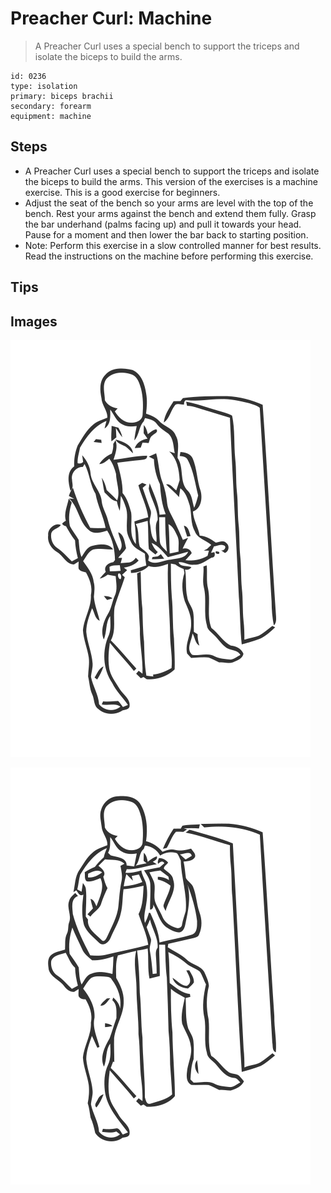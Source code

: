 # Preacher Curl: Machine
> A Preacher Curl uses a special bench to support the triceps and isolate the biceps to build the arms.

``` 
id: 0236 
type: isolation 
primary: biceps brachii 
secondary: forearm 
equipment: machine 
``` 

## Steps

 - A Preacher Curl uses a special bench to support the triceps and isolate the biceps to build the arms. This version of the exercises is a machine exercise. This is a good exercise for beginners.
 - Adjust the seat of the bench so your arms are level with the top of the bench. Rest your arms against the bench and extend them fully. Grasp the bar underhand (palms facing up) and pull it towards your head. Pause for a moment and then lower the bar back to starting position.
 - Note: Perform this exercise in a slow controlled manner for best results. Read the instructions on the machine before performing this exercise.

## Tips


## Images

![](./../svg/0236-relaxation.svg)

![](./../svg/0236-tension.svg)
